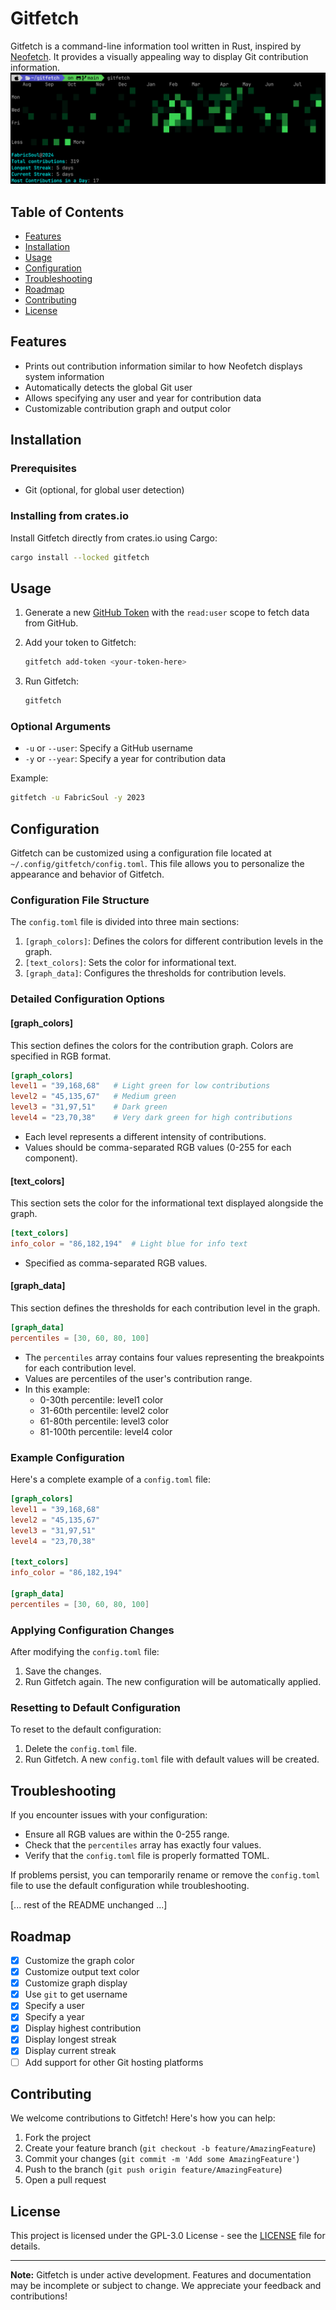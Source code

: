 # Gitfetch

Gitfetch is a command-line information tool written in Rust, inspired by [Neofetch](https://github.com/dylanaraps/neofetch). It provides a visually appealing way to display Git contribution information.
![Image](image.png)

## Table of Contents

- [Features](#features)
- [Installation](#installation)
- [Usage](#usage)
- [Configuration](#configuration)
- [Troubleshooting](#troubleshooting)
- [Roadmap](#roadmap)
- [Contributing](#contributing)
- [License](#license)

## Features

- Prints out contribution information similar to how Neofetch displays system information
- Automatically detects the global Git user
- Allows specifying any user and year for contribution data
- Customizable contribution graph and output color

## Installation

### Prerequisites

- Git (optional, for global user detection)

### Installing from crates.io

Install Gitfetch directly from crates.io using Cargo:

```bash
cargo install --locked gitfetch
```

## Usage

1. Generate a new [GitHub Token](https://github.com/settings/tokens) with the `read:user` scope to fetch data from GitHub.

2. Add your token to Gitfetch:

   ```bash
   gitfetch add-token <your-token-here>
   ```

3. Run Gitfetch:

   ```bash
   gitfetch
   ```

### Optional Arguments

- `-u` or `--user`: Specify a GitHub username
- `-y` or `--year`: Specify a year for contribution data

Example:

```bash
gitfetch -u FabricSoul -y 2023
```

## Configuration

Gitfetch can be customized using a configuration file located at `~/.config/gitfetch/config.toml`. This file allows you to personalize the appearance and behavior of Gitfetch.

### Configuration File Structure

The `config.toml` file is divided into three main sections:

1. `[graph_colors]`: Defines the colors for different contribution levels in the graph.
2. `[text_colors]`: Sets the color for informational text.
3. `[graph_data]`: Configures the thresholds for contribution levels.

### Detailed Configuration Options

#### [graph_colors]

This section defines the colors for the contribution graph. Colors are specified in RGB format.

```toml
[graph_colors]
level1 = "39,168,68"   # Light green for low contributions
level2 = "45,135,67"   # Medium green
level3 = "31,97,51"    # Dark green
level4 = "23,70,38"    # Very dark green for high contributions
```

- Each level represents a different intensity of contributions.
- Values should be comma-separated RGB values (0-255 for each component).

#### [text_colors]

This section sets the color for the informational text displayed alongside the graph.

```toml
[text_colors]
info_color = "86,182,194"  # Light blue for info text
```

- Specified as comma-separated RGB values.

#### [graph_data]

This section defines the thresholds for each contribution level in the graph.

```toml
[graph_data]
percentiles = [30, 60, 80, 100]
```

- The `percentiles` array contains four values representing the breakpoints for each contribution level.
- Values are percentiles of the user's contribution range.
- In this example:
  - 0-30th percentile: level1 color
  - 31-60th percentile: level2 color
  - 61-80th percentile: level3 color
  - 81-100th percentile: level4 color

### Example Configuration

Here's a complete example of a `config.toml` file:

```toml
[graph_colors]
level1 = "39,168,68"
level2 = "45,135,67"
level3 = "31,97,51"
level4 = "23,70,38"

[text_colors]
info_color = "86,182,194"

[graph_data]
percentiles = [30, 60, 80, 100]
```

### Applying Configuration Changes

After modifying the `config.toml` file:

1. Save the changes.
2. Run Gitfetch again. The new configuration will be automatically applied.

### Resetting to Default Configuration

To reset to the default configuration:

1. Delete the `config.toml` file.
2. Run Gitfetch. A new `config.toml` file with default values will be created.

## Troubleshooting

If you encounter issues with your configuration:

- Ensure all RGB values are within the 0-255 range.
- Check that the `percentiles` array has exactly four values.
- Verify that the `config.toml` file is properly formatted TOML.

If problems persist, you can temporarily rename or remove the `config.toml` file to use the default configuration while troubleshooting.

[... rest of the README unchanged ...]

## Roadmap

- [x] Customize the graph color
- [x] Customize output text color
- [x] Customize graph display
- [x] Use `git` to get username
- [x] Specify a user
- [x] Specify a year
- [x] Display highest contribution
- [x] Display longest streak
- [x] Display current streak
- [ ] Add support for other Git hosting platforms

## Contributing

We welcome contributions to Gitfetch! Here's how you can help:

1. Fork the project
2. Create your feature branch (`git checkout -b feature/AmazingFeature`)
3. Commit your changes (`git commit -m 'Add some AmazingFeature'`)
4. Push to the branch (`git push origin feature/AmazingFeature`)
5. Open a pull request

## License

This project is licensed under the GPL-3.0 License - see the [LICENSE](LICENSE) file for details.

---

**Note:** Gitfetch is under active development. Features and documentation may be incomplete or subject to change. We appreciate your feedback and contributions!
